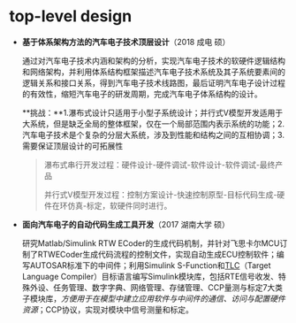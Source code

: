 # top-level design

* **基于体系架构方法的汽车电子技术顶层设计**（2018 成电 硕）

  通过对汽车电子技术内涵和架构的分析，实现汽车电子技术的软硬件逻辑结构和网络架构，并利用体系结构框架描述汽车电子技术系统及其子系统要素间的逻辑关系和接口关系，得到汽车电子技术线路图，最后证明汽车电子设计过程的有效性，缩短汽车电子的研发周期，完成汽车电子体系结构的设计。

  **挑战：**1.瀑布式设计只适用于小型子系统设计；并行式V模型开发适用于大系统，但是缺乏全局的整体框架，仅在一个局部范围内表示系统的功能；2.汽车电子技术是个复杂的分层大系统，涉及到性能和结构之间的互相协调；3.需要保证顶层设计的可拓展性

  > 瀑布式串行开发过程：硬件设计-硬件调试-软件设计-软件调试-最终产品
  >
  > 并行式V模型开发过程：控制方案设计-快速控制原型-目标代码生成-硬件在环仿真-标定，软硬件同时进行。

* **面向汽车电子的自动代码生成工具开发**（2017 湖南大学 硕）

  研究Matlab/Simulink RTW ECoder的生成代码机制，并针对飞思卡尔MCU订制了RTWECoder生成代码流程的控制文件，实现自动生成ECU控制软件；编写AUTOSAR标准下的中间件；利用Simulink S-Function和[TLC](https://ww2.mathworks.cn/products/simulink-coder.html)（Target Language Compiler）目标语言编写Simulink模块库，包括RTE信号收发、特殊外设、任务管理、数字字典、网络管理、存储管理、CCP量测与标定7大类子模块库，*方便用于在模型中建立应用软件与中间件的通信、访问与配置硬件资源*；CCP协议，实现对模块中信号测量和标定。

